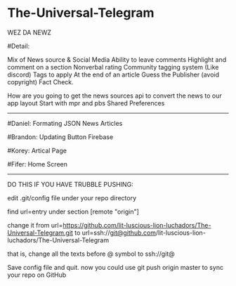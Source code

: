 # The-Universal-Telegram
WEZ DA NEWZ 

#Detail:

Mix of News source & Social Media
Ability to leave comments Highlight and comment on a section
Nonverbal rating Community tagging system (Like discord) 
Tags to apply 
At the end of an article Guess the Publisher (avoid copyright)
Fact Check.

How are you going to get the news sources api to convert the news to our app layout
Start with mpr and pbs
Shared Preferences

------------------------------------------------------------------------------------

#Daniel: Formating JSON News Articles

#Brandon: Updating Button Firebase

#Korey: Artical Page

#Fifer: Home Screen 

---------------------------------------------------------------------
DO THIS IF YOU HAVE TRUBBLE PUSHING:

edit .git/config file under your repo directory

find url=entry under section [remote "origin"]

change it from url=https://github.com/lit-luscious-lion-luchadors/The-Universal-Telegram.git to url=ssh://git@github.com/lit-luscious-lion-luchadors/The-Universal-Telegram
	
that is, change all the texts before @ symbol to ssh://git@

Save config file and quit. now you could use git push origin master to sync your repo on GitHub
